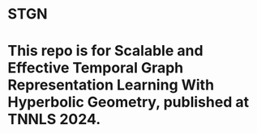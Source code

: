 # STGN
# This repo is for Scalable and Effective Temporal Graph Representation Learning With Hyperbolic Geometry, published at TNNLS 2024.
